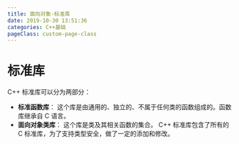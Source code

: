 ```yaml
---
title: 面向对象·标准库
date: 2019-10-30 13:51:36
categories: C++基础
pageClass: custom-page-class
---
```

# 标准库
C++ 标准库可以分为两部分：
- **标准函数库**： 这个库是由通用的、独立的、不属于任何类的函数组成的。函数库继承自 C 语言。
- **面向对象类库**： 这个库是类及其相关函数的集合。
C++ 标准库包含了所有的 C 标准库，为了支持类型安全，做了一定的添加和修改。